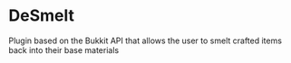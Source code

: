 # DeSmelt
Plugin based on the Bukkit API that allows the user to smelt crafted items back into their base materials
